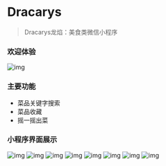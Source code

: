 # Dracarys
>Dracarys龙焰：美食类微信小程序

### 欢迎体验

![img](https://github.com/forgetallthing/Dracarys/blob/master/read_img/%E5%BE%AE%E4%BF%A1%E5%9B%BE%E7%89%87_20171019141911.jpg)

### 主要功能

* 菜品关键字搜索
* 菜品收藏
* 摇一摇出菜

### 小程序界面展示
![img](https://github.com/forgetallthing/Dracarys/blob/master/read_img/%E5%BE%AE%E4%BF%A1%E5%9B%BE%E7%89%87_20171019140606.png)
![img](https://github.com/forgetallthing/Dracarys/blob/master/read_img/%E5%BE%AE%E4%BF%A1%E5%9B%BE%E7%89%87_20171019140610.png)
![img](https://github.com/forgetallthing/Dracarys/blob/master/read_img/%E5%BE%AE%E4%BF%A1%E5%9B%BE%E7%89%87_20171019140615.png)
![img](https://github.com/forgetallthing/Dracarys/blob/master/read_img/%E5%BE%AE%E4%BF%A1%E5%9B%BE%E7%89%87_20171019140618.png)
![img](https://github.com/forgetallthing/Dracarys/blob/master/read_img/%E5%BE%AE%E4%BF%A1%E5%9B%BE%E7%89%87_20171019140621.png)
![img](https://github.com/forgetallthing/Dracarys/blob/master/read_img/%E5%BE%AE%E4%BF%A1%E5%9B%BE%E7%89%87_20171019140628.png)
![img](https://github.com/forgetallthing/Dracarys/blob/master/read_img/%E5%BE%AE%E4%BF%A1%E5%9B%BE%E7%89%87_20171019141911.jpg)
![img](https://github.com/forgetallthing/Dracarys/blob/master/read_img/%E5%BE%AE%E4%BF%A1%E5%9B%BE%E7%89%87_20171019140625.png)
